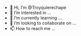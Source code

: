 - 👋 Hi, I’m @Troyquierechape
- 👀 I’m interested in ...
- 🌱 I’m currently learning ...
- 💞️ I’m looking to collaborate on ...
- 📫 How to reach me ...

<!---
Troyquierechape/Troyquierechape is a ✨ special ✨ repository because its `README.md` (this file) appears on your GitHub profile.
You can click the Preview link to take a look at your changes.
--->
